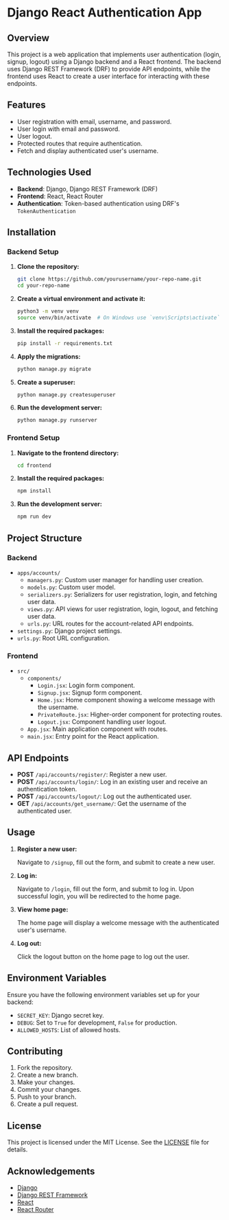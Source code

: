# Django React Authentication App

## Overview

This project is a web application that implements user authentication (login, signup, logout) using a Django backend and a React frontend. The backend uses Django REST Framework (DRF) to provide API endpoints, while the frontend uses React to create a user interface for interacting with these endpoints.

## Features

- User registration with email, username, and password.
- User login with email and password.
- User logout.
- Protected routes that require authentication.
- Fetch and display authenticated user's username.

## Technologies Used

- **Backend**: Django, Django REST Framework (DRF)
- **Frontend**: React, React Router
- **Authentication**: Token-based authentication using DRF's `TokenAuthentication`

## Installation

### Backend Setup

1. **Clone the repository:**

    ```sh
    git clone https://github.com/yourusername/your-repo-name.git
    cd your-repo-name
    ```

2. **Create a virtual environment and activate it:**

    ```sh
    python3 -m venv venv
    source venv/bin/activate  # On Windows use `venv\Scripts\activate`
    ```

3. **Install the required packages:**

    ```sh
    pip install -r requirements.txt
    ```

4. **Apply the migrations:**

    ```sh
    python manage.py migrate
    ```

5. **Create a superuser:**

    ```sh
    python manage.py createsuperuser
    ```

6. **Run the development server:**

    ```sh
    python manage.py runserver
    ```

### Frontend Setup

1. **Navigate to the frontend directory:**

    ```sh
    cd frontend
    ```

2. **Install the required packages:**

    ```sh
    npm install
    ```

3. **Run the development server:**

    ```sh
    npm run dev
    ```

## Project Structure

### Backend

- `apps/accounts/`
  - `managers.py`: Custom user manager for handling user creation.
  - `models.py`: Custom user model.
  - `serializers.py`: Serializers for user registration, login, and fetching user data.
  - `views.py`: API views for user registration, login, logout, and fetching user data.
  - `urls.py`: URL routes for the account-related API endpoints.
- `settings.py`: Django project settings.
- `urls.py`: Root URL configuration.

### Frontend

- `src/`
  - `components/`
    - `Login.jsx`: Login form component.
    - `Signup.jsx`: Signup form component.
    - `Home.jsx`: Home component showing a welcome message with the username.
    - `PrivateRoute.jsx`: Higher-order component for protecting routes.
    - `Logout.jsx`: Component handling user logout.
  - `App.jsx`: Main application component with routes.
  - `main.jsx`: Entry point for the React application.

## API Endpoints

- **POST** `/api/accounts/register/`: Register a new user.
- **POST** `/api/accounts/login/`: Log in an existing user and receive an authentication token.
- **POST** `/api/accounts/logout/`: Log out the authenticated user.
- **GET** `/api/accounts/get_username/`: Get the username of the authenticated user.

## Usage

1. **Register a new user:**

   Navigate to `/signup`, fill out the form, and submit to create a new user.

2. **Log in:**

   Navigate to `/login`, fill out the form, and submit to log in. Upon successful login, you will be redirected to the home page.

3. **View home page:**

   The home page will display a welcome message with the authenticated user's username.

4. **Log out:**

   Click the logout button on the home page to log out the user.

## Environment Variables

Ensure you have the following environment variables set up for your backend:

- `SECRET_KEY`: Django secret key.
- `DEBUG`: Set to `True` for development, `False` for production.
- `ALLOWED_HOSTS`: List of allowed hosts.

## Contributing

1. Fork the repository.
2. Create a new branch.
3. Make your changes.
4. Commit your changes.
5. Push to your branch.
6. Create a pull request.

## License

This project is licensed under the MIT License. See the [LICENSE](LICENSE) file for details.

## Acknowledgements

- [Django](https://www.djangoproject.com/)
- [Django REST Framework](https://www.django-rest-framework.org/)
- [React](https://reactjs.org/)
- [React Router](https://reactrouter.com/)
